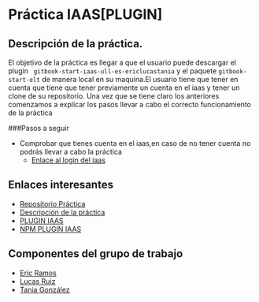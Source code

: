 # Práctica IAAS[PLUGIN]



  
## Descripción de la práctica.

 
El objetivo de la práctica es llegar a que el usuario puede descargar el plugin ``` gitbook-start-iaas-ull-es-ericlucastania``` y el paquete ``` gitbook-start-elt ```
de manera local en su maquina.El usuario tiene que tener en cuenta que tiene que tener previamente un cuenta en el iaas y tener un clone de su repositorio.
Una vez que se tiene claro los anteriores comenzamos a explicar los pasos llevar a cabo el correcto funcionamiento de la práctica

###Pasos a seguir

* Comprobar que tienes cuenta en el iaas,en caso de no tener cuenta no podrás llevar a cabo la práctica
  * [Enlace al login del iaas](https://iaas.ull.es/ovirt-engine/sso/login.html)


## Enlaces interesantes

* [Repositorio Práctica](https://github.com/ULL-ESIT-SYTW-1617/gitbook-start-plugin-iaas-ull-es-ericlucastania) 
* [Descripción de la práctica](https://casianorodriguezleon.gitbooks.io/ull-esit-1617/content/practicas/practicaplugin.html)
* [PLUGIN IAAS](https://github.com/ULL-ESIT-SYTW-1617/gitbook-start-iaas-ull-es-ericlucastania)
* [NPM PLUGIN IAAS](https://www.npmjs.com/package/gitbook-start-plugin-iaas-ull-es-ericlucastania)

## Componentes del grupo de trabajo
* [Eric Ramos](https://github.com/alu0100786330)
* [Lucas Ruiz](https://github.com/alu0100785265)
* [Tania González](https://github.com/tania77)


